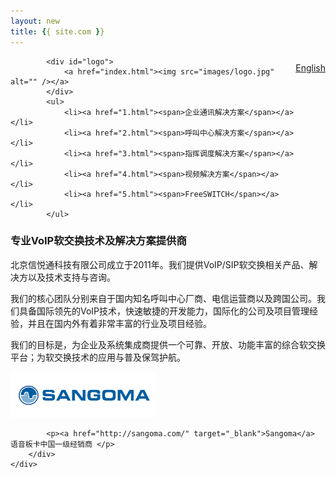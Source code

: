 ```yaml
---
layout: new
title: {{ site.com }}
---
```


<div id="header">
			<div id="lang" style="float:right;padding-top:10px">
				<a href="/index_en.html">English</a>
			</div>
	
			<div id="logo">
				<a href="index.html"><img src="images/logo.jpg" alt="" /></a>
			</div>		
			<ul>
				<li><a href="1.html"><span>企业通讯解决方案</span></a></li>
				<li><a href="2.html"><span>呼叫中心解决方案</span></a></li>
				<li><a href="3.html"><span>指挥调度解决方案</span></a></li>
				<li><a href="4.html"><span>视频解决方案</span></a></li>
				<li><a href="5.html"><span>FreeSWITCH</span></a></li>
			</ul>
</div>
<div id="body">
	<div class="header">
		<div>
			<div>
				<h3>
					专业VoIP软交换技术及解决方案提供商 
				</h3>	
				<p>北京信悦通科技有限公司成立于2011年。我们提供VoIP/SIP软交换相关产品、解决方以及技术支持与咨询。</p>
				<p>我们的核心团队分别来自于国内知名呼叫中心厂商、电信运营商以及跨国公司。我们具备国际领先的VoIP技术，快速敏捷的开发能力，国际化的公司及项目管理经验，并且在国内外有着非常丰富的行业及项目经验。</p>
				<p>我们的目标是，为企业及系统集成商提供一个可靠、开放、功能丰富的综合软交换平台；为软交换技术的应用与普及保驾护航。</p>		
			</div>
		</div>
	</div>
	<div class="body">
		<div class="article">
			<p><img src="images/sangoma.png" alt="" /></p>
			
			<p><a href="http://sangoma.com/" target="_blank">Sangoma</a> 语音板卡中国一级经销商 </p>
		</div>	
	</div>
</div>
